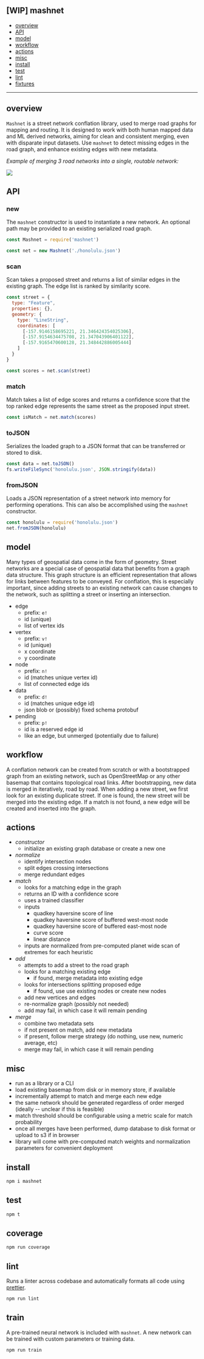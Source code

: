[WIP] mashnet
---

- [overview](https://github.com/sharedstreets/mashnet#overview)
- [API](https://github.com/sharedstreets/mashnet#API)
- [model](https://github.com/sharedstreets/mashnet#model)
- [workflow](https://github.com/sharedstreets/mashnet#workflow)
- [actions](https://github.com/sharedstreets/mashnet#actions)
- [misc](https://github.com/sharedstreets/mashnet#misc)
- [install](https://github.com/sharedstreets/mashnet#install)
- [test](https://github.com/sharedstreets/mashnet#test)
- [lint](https://github.com/sharedstreets/mashnet#lint)
- [fixtures](https://github.com/sharedstreets/mashnet#fixtures)

---

## overview

`Mashnet` is a street network conflation library, used to merge road graphs for mapping and routing. It is designed to work with both human mapped data and ML derived networks, aiming for clean and consistent merging, even with disparate input datasets. Use `mashnet` to detect missing edges in the road graph, and enhance existing edges with new metadata.

_Example of merging 3 road networks into a single, routable network:_

![](https://i.imgur.com/ihvsQZR.jpg)

## API

### new

The `mashnet` constructor is used to instantiate a new network. An optional path may be provided to an existing serialized road graph.

```js
const Mashnet = require('mashnet')

const net = new Mashnet('./honolulu.json')
```

### scan

Scan takes a proposed street and returns a list of similar edges in the existing graph. The edge list is ranked by similarity score.

```js
const street = {
  type: "Feature",
  properties: {},
  geometry: {
    type: "LineString",
    coordinates: [
      [-157.9146158695221, 21.346424354025306],
      [-157.9154634475708, 21.347043906401122],
      [-157.9165470600128, 21.348442886005444]
    ]
  }
}

const scores = net.scan(street)
```

### match

Match takes a list of edge scores and returns a confidence score that the top ranked edge represents the same street as the proposed input street.

```js
const isMatch = net.match(scores)
```

### toJSON

Serializes the loaded graph to a JSON format that can be transferred or stored to disk.

```js
const data = net.toJSON()
fs.writeFileSync('honolulu.json', JSON.stringify(data))
```

### fromJSON

Loads a JSON representation of a street network into memory for performing operations. This can also be accomplished using the `mashnet` constructor.

```js
const honolulu = require('honolulu.json')
net.fromJSON(honolulu)
```

## model

Many types of geospatial data come in the form of geometry. Street networks are a special case of geospatial data that benefits from a graph data structure. This graph structure is an efficient representation that allows for links between features to be conveyed. For conflation, this is especially important, since adding streets to an existing network can cause changes to the network, such as splitting a street or inserting an intersection.

- edge
  - prefix: `e!`
  - id (unique)
  - list of vertex ids
- vertex
  - prefix: `v!`
  - id (unique)
  - x coordinate
  - y coordinate
- node
  - prefix: `n!`
  - id (matches unique vertex id)
  - list of connected edge ids
- data
  - prefix: `d!`
  - id (matches unique edge id)
  - json blob or (possibly) fixed schema protobuf
- pending
  - prefix: `p!`
  - id is a reserved edge id
  - like an edge, but unmerged (potentially due to failure)

## workflow

A conflation network can be created from scratch or with a bootstrapped graph from an existing network, such as OpenStreetMap or any other basemap that contains topological road links. After bootstrapping, new data is merged in iteratively, road by road. When adding a new street, we first look for an existing duplicate street. If one is found, the new street will be merged into the existing edge. If a match is not found, a new edge will be created and inserted into the graph.

## actions

- *constructor*
  - initialize an existing graph database or create a new one
- *normalize*
  - identify intersection nodes
  - split edges crossing intersections
  - merge redundant edges
- *match*
  - looks for a matching edge in the graph
  - returns an ID with a confidence score
  - uses a trained classifier
  - inputs
    - quadkey haversine score of line
    - quadkey haversine score of buffered west-most node
    - quadkey haversine score of buffered east-most node
    - curve score
    - linear distance
  - inputs are normalized from pre-computed planet wide scan of extremes for each heuristic
- *add*
  - attempts to add a street to the road graph
  - looks for a matching existing edge
    - if found, merge metadata into existing edge
  - looks for intersections splitting proposed edge
    - if found, use use existing nodes or create new nodes
  - add new vertices and edges
  - re-normalize graph (possibly not needed)
  - add may fail, in which case it will remain pending
- *merge*
  - combine two metadata sets
  - if not present on match, add new metadata
  - if present, follow merge strategy (do nothing, use new, numeric average, etc)
  - merge may fail, in which case it will remain pending

## misc

- run as a library or a CLI
- load existing basemap from disk or in memory store, if available
- incrementally attempt to match and merge each new edge
- the same network should be generated regardless of order merged (ideally -- unclear if this is feasible)
- match threshold should be configurable using a metric scale for match probability
- once all merges have been performed, dump database to disk format or upload to s3 if in browser
- library will come with pre-computed match weights and normalization parameters for convenient deployment

## install

```sh
npm i mashnet
```

## test

```sh
npm t
```

## coverage

```sh
npm run coverage
```

## lint

Runs a linter across codebase and automatically formats all code using [prettier](https://prettier.io).

```sh
npm run lint
```

## train

A pre-trained neural network is included with `mashnet`. A new network can be trained with custom parameters or training data.

```sh
npm run train
```
